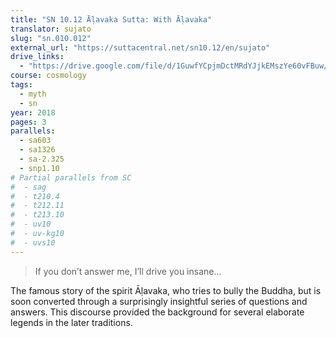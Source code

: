 ```yaml
---
title: "SN 10.12 Āḷavaka Sutta: With Āḷavaka"
translator: sujato
slug: "sn.010.012"
external_url: "https://suttacentral.net/sn10.12/en/sujato"
drive_links:
  - "https://drive.google.com/file/d/1GuwfYCpjmDctMRdYJjkEMszYe60vFBuw/view?usp=drivesdk"
course: cosmology
tags:
  - myth
  - sn
year: 2018
pages: 3
parallels:
  - sa603
  - sa1326
  - sa-2.325
  - snp1.10
# Partial parallels from SC
#  - sag
#  - t210.4
#  - t212.11
#  - t213.10
#  - uv10
#  - uv-kg10
#  - uvs10
---
```


> If you don’t answer me, I’ll drive you insane...

The famous story of the spirit Āḷavaka, who tries to bully the Buddha, but is soon converted through a surprisingly insightful series of questions and answers. This discourse provided the background for several elaborate legends in the later traditions.
